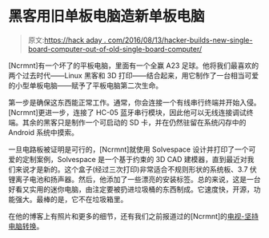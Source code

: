 # 黑客用旧单板电脑造新单板电脑

> 原文:[https://hack aday . com/2016/08/13/hacker-builds-new-single-board-computer-out-of-old-single-board-computer/](https://hackaday.com/2016/08/13/hacker-builds-new-single-board-computer-out-of-old-single-board-computer/)

[Ncrmnt]有一个坏了的平板电脑，里面有一个全赢 A23 足球。他将我们最喜欢的两个过去时代——Linux 黑客和 3D 打印——结合起来，用它制作了一台相当可爱的小型单板电脑——赋予了平板电脑第二次生命。

第一步是确保这东西能正常工作。通常，你会连接一个有线串行终端并开始入侵。[Ncrmnt]更进一步，连接了 HC-05 蓝牙串行模块，因此他可以无线连接调试终端。其余的黑客只是制作一个可启动的 SD 卡，并在仍然驻留在系统闪存中的 Android 系统中摸索。

一旦电路板被证明是可行的，[Ncrmnt]就使用 Solvespace 设计并打印了一个可爱的定制案例，Solvespace 是一个基于约束的 3D CAD 建模器，直到最近对我们来说才是新的。这个盒子(经过三次打印)非常适合不规则形状的系统板、3.7 伏锂离子电池和扬声器。然后，他添加了一些漂亮的安装标签。总的来说，这是一台好看又实用的迷你电脑，由注定要被扔进垃圾桶的东西制成。它速度快，开源，功能强大。最棒的是，它不在垃圾箱里。

在他的博客上有照片和更多的细节，还有我们之前报道过的[Ncrmnt]的[电视-坚持电脑转换](http://hackaday.com/2016/05/11/tv-stick-out-raspberries-raspberry-pi/)。